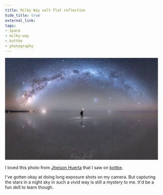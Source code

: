 ```yaml
---
title: Milky Way salt flat reflection
hide_title: true
external_link: 
tags:
- space
- milky-way
- kottke
- photography
--- 
```

![](/assets/jheison-huerta-milkyway-reflection.jpg)

I loved this photo from [Jheison Huerta][jh] that I saw on [kottke](https://kottke.org).

I've gotten okay at doing long exposure shots on my camera. But capturing the stars in a night sky in such a vivid way is still a mystery to me. It'd be a fun skill to learn though.

[jh]: https://jheisonhuerta.com/
